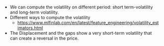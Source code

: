- We can compute the volatility on different period: short term-volatility and long-term volatility.
- Different ways to compute the volatility
	- https://www.mlfinlab.com/en/latest/feature_engineering/volatility_estimators.html
- The Displacement and the gaps show a very short-term volatility that can create a reversal in the price.
